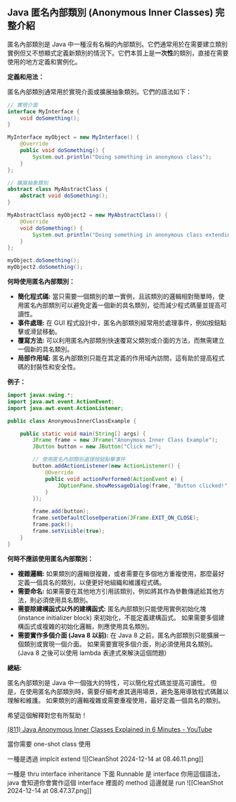 ## Java 匿名內部類別 (Anonymous Inner Classes) 完整介紹

匿名內部類別是 Java 中一種沒有名稱的內部類別。它們通常用於在需要建立類別實例但又不想顯式定義新類別的情況下。它們本質上是**一次性**的類別，直接在需要使用的地方定義和實例化。

**定義和用法：**

匿名內部類別通常用於實現介面或擴展抽象類別。它們的語法如下：

```java
// 實現介面
interface MyInterface {
    void doSomething();
}

MyInterface myObject = new MyInterface() {
    @Override
    public void doSomething() {
        System.out.println("Doing something in anonymous class");
    }
};

// 擴展抽象類別
abstract class MyAbstractClass {
    abstract void doSomething();
}

MyAbstractClass myObject2 = new MyAbstractClass() {
    @Override
    void doSomething() {
        System.out.println("Doing something in anonymous class extending abstract class");
    }
};

myObject.doSomething();
myObject2.doSomething();
```

**何時使用匿名內部類別：**

* **簡化程式碼:**  當只需要一個類別的單一實例，且該類別的邏輯相對簡單時，使用匿名內部類別可以避免定義一個新的具名類別，從而減少程式碼量並提高可讀性。
* **事件處理:**  在 GUI 程式設計中，匿名內部類別經常用於處理事件，例如按鈕點擊或滑鼠移動。
* **覆寫方法:**  可以利用匿名內部類別快速覆寫父類別或介面的方法，而無需建立一個新的具名類別。
* **局部作用域:** 匿名內部類別只能在其定義的作用域內訪問，這有助於提高程式碼的封裝性和安全性。


**例子：**

```java
import javax.swing.*;
import java.awt.event.ActionEvent;
import java.awt.event.ActionListener;

public class AnonymousInnerClassExample {

    public static void main(String[] args) {
        JFrame frame = new JFrame("Anonymous Inner Class Example");
        JButton button = new JButton("Click me");

        // 使用匿名內部類別處理按鈕點擊事件
        button.addActionListener(new ActionListener() {
            @Override
            public void actionPerformed(ActionEvent e) {
                JOptionPane.showMessageDialog(frame, "Button clicked!");
            }
        });

        frame.add(button);
        frame.setDefaultCloseOperation(JFrame.EXIT_ON_CLOSE);
        frame.pack();
        frame.setVisible(true);
    }
}
```

**何時不應該使用匿名內部類別：**

* **複雜邏輯:**  如果類別的邏輯很複雜，或者需要在多個地方重複使用，那麼最好定義一個具名的類別，以便更好地組織和維護程式碼。
* **需要命名:**  如果需要在其他地方引用該類別，例如將其作為參數傳遞給其他方法，則必須使用具名類別。
* **需要除建構函式以外的建構函式:** 匿名內部類別只能使用實例初始化塊 (instance initializer block) 來初始化，不能定義建構函式。 如果需要多個建構函式或複雜的初始化邏輯，則應使用具名類別。
* **需要實作多個介面 (Java 8 以前):** 在 Java 8 之前，匿名內部類別只能擴展一個類別或實現一個介面。 如果需要實現多個介面，則必須使用具名類別。 (Java 8 之後可以使用 lambda 表達式來解決這個問題)


**總結:**

匿名內部類別是 Java 中一個強大的特性，可以簡化程式碼並提高可讀性。 但是，在使用匿名內部類別時，需要仔細考慮其適用場景，避免濫用導致程式碼難以理解和維護。  如果類別的邏輯複雜或需要重複使用，最好定義一個具名的類別。


希望這個解釋對您有所幫助！



[(811) Java Anonymous Inner Classes Explained in 6 Minutes - YouTube](https://www.youtube.com/watch?v=DwtPWZn6T1A&list=WL&index=10)


當你需要 one-shot class 使用

一種是透過 implcit extend
![[CleanShot 2024-12-14 at 08.46.11.png]]


一種是 thru interface inheritance
下面 Runnable 是 interface
你用這個語法， java 會知道你會實作這個 interface 裡面的 method
這邊就是 run
![[CleanShot 2024-12-14 at 08.47.37.png]]